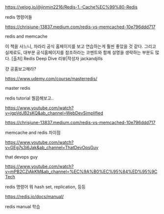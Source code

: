 https://velog.io/@jinmin2216/Redis-1.-Cache%EC%99%80-Redis

redis 명령어들


https://chrisjune-13837.medium.com/redis-vs-memcached-10e796ddd717

redis and memcache


 이 책을 사느니, 차라리 공식 홈페이지를 보고 연습하는게 훨씬 좋았을 것 같다. 그리고 실제로도, 대부분 공식홈페이지를 참조하라는 코멘트와 함께 설명을 생략하는 부분도 많다.
[출처] Redis Deep Dive 리뷰|작성자 jackandjills


걍 공홈보고해라?


https://www.udemy.com/course/masterredis/

master redis

redis tutorial 찔끔해보고..

https://www.youtube.com/watch?v=jgpVdJB2sKQ&ab_channel=WebDevSimplified

https://chrisjune-13837.medium.com/redis-vs-memcached-10e796ddd717

memcache and redis 차이점

https://www.youtube.com/watch?v=GEg7s3i6Jak&ab_channel=ThatDevOpsGuy


that devops guy

https://www.youtube.com/watch?v=mPB2CZiAkKM&ab_channel=%EC%9A%B0%EC%95%84%ED%95%9CTech


redis 명령어 뭐 hash set, replication, 등등


https://redis.io/docs/manual/

redis manual 학습

